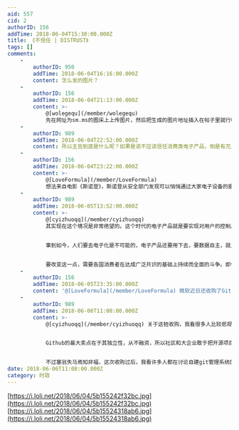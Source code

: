 ```yaml
---
aid: 557
cid: 2
authorID: 156
addTime: 2018-06-04T15:30:00.000Z
title: 《不信任 | DISTRUST》
tags: []
comments:
    -
        authorID: 950
        addTime: 2018-06-04T16:16:00.000Z
        content: 怎么发的图片？
    -
        authorID: 156
        addTime: 2018-06-04T21:13:00.000Z
        content: >-
            @[wolegequ](/member/wolegequ)
            先在网址为sm.ms的图床上上传图片，然后把生成的图片地址插入在帖子里就行啦！
    -
        authorID: 989
        addTime: 2018-06-04T22:52:00.000Z
        content: 所以主旨到底是什么呢？如果是说不应该信任消费类电子产品，倒是有充足的理由。
    -
        authorID: 156
        addTime: 2018-06-04T23:22:00.000Z
        content: >-
            @[LoveFormula](/member/LoveFormula)
            想法来自电影《斯诺登》，斯诺登从安全部门发现可以悄悄通过大家电子设备的摄像头监视大家后，回家就给女友的电脑摄像头贴上了一个创口贴。想要表达的是对数据隐私安全的不信任✋
    -
        authorID: 989
        addTime: 2018-06-05T13:52:00.000Z
        content: >-
            @[cyizhuoqq](/member/cyizhuoqq)
            其实现在这个境况是非常绝望的。这个时代的电子产品就是要实现对用户的控制。各大企业正在不断地加强这一点。控制了用户企业“才”有财路，政府只要控制这些企业，就可以实现对整个社会的控制了，比如“云上贵州”。企业有垄断的动机，而政府部门，无论意识形态、意愿好坏，都有扩大自己权力的倾向。


            事到如今，人们要去电子化是不可能的，电子产品还要用下去，要数据自主，就只有推广自由软件。闭源的专有软件要改变行为模式，是一瞬间的事情，除非进行全面的逆向工程。然而现在的许多移动设备都默认不允许用户以自己的渠道安装软件了，当然也反对你自己安装操作系统。即便允许，设备中关键零件的供应商也不愿意为你提供驱动程序。现在有一部分Android手机还能安装自己编译操作系统，可以说是奇迹了。


            要改变这一点，需要各国消费者在达成广泛共识的基础上持续而全面的斗争。即便这样，要打赢这些大企业的游说集团依然胜算渺茫。另外，很多人都习惯了“你的设备不是你的”这一设定，PSP和iPhone这类东西还能大卖，本身就说明了问题的严重性。欧盟实行GDPR，充其量是一个小胜利。
    -
        authorID: 156
        addTime: 2018-06-05T23:35:00.000Z
        content: '@[LoveFormula](/member/LoveFormula) 微软近日还收购了Github，不知道对开源的未来是好是坏'
    -
        authorID: 989
        addTime: 2018-06-06T11:08:00.000Z
        content: >-
            @[cyizhuoqq](/member/cyizhuoqq) 关于这桩收购，我看很多人比较悲观。我的看法是这样的：


            Github的最大卖点在于其独立性，从不融资，所以社区和大企业敢于把开源项目放到他们那里去，被收购了，这个卖点就直接没有了。另外，Github的产品线和微软的产品线有重复的地方，比如IDE，不知道微软会如何处理。


            不过塞翁失马焉知非福，这次收购过后，我看许多人都在讨论自建git管理系统的必要性。说不定由Github导致的中心化会得到一点修正。
date: 2018-06-06T11:08:00.000Z
category: 时政
---
```


[https://i.loli.net/2018/06/04/5b155242f32bc.jpg](https://i.loli.net/2018/06/04/5b155242f32bc.jpg) [https://i.loli.net/2018/06/04/5b15524318ab6.jpg](https://i.loli.net/2018/06/04/5b15524318ab6.jpg)
